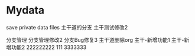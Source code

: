 ﻿# Mydata
save private data files
主干道的分支
主干测试修改2

分支管理
分支管理修改2
分支Bug修复3
主干道删除org
主干-新增功能1
主干-新增功能2
222222222
111
3333333
